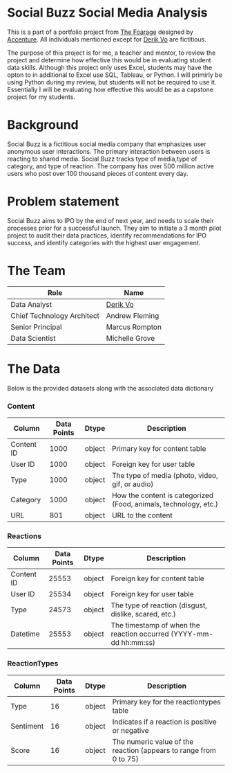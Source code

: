 # Social Buzz Social Media Analysis
This is a part of a portfolio project from [The Foarage](https://www.theforage.com/) designed by [Accenture](https://www.accenture.com/us-en). All individuals mentioned except for [Derik Vo](https://www.linkedin.com/in/derik-vo/) are fictitious.

The purpose of this project is for me, a teacher and mentor, to review the project and determine how effective this would be in evaluating student data skills. Although this project only uses Excel, students may have the opton to in additional to Excel use SQL, Tableau, or Python. I will primirly be using Python during my review, but students will not be required to use it. Essentially I will be evaluating how effective this would be as a capstone project for my students.
# Background

Social Buzz is a fictitious social media company that emphasizes user anonymous user interactions. The primary interaction between users is reacting to shared media. Social Buzz tracks type of media,type of category, and type of reaction. The company has over 500 million active users who post over 100 thousand pieces of content every day.


# Problem statement

Social Buzz aims to IPO by the end of next year, and needs to scale their processes prior for a successful launch. They aim to initiate a 3 month pilot project to audit their data practices, identify recommendations for IPO success, and identify categories with the highest user engagement.

# The Team
|Role|Name|
|------|--------|
|Data Analyst| [Derik Vo](https://www.linkedin.com/in/derik-vo/)|
|Chief Technology Architect|Andrew Fleming|
|Senior Principal|Marcus Rompton|
|Data Scientist|Michelle Grove|

# The Data

Below is the provided datasets along with the associated data dictionary

### Content

|Column|Data Points| Dtype | Description |
|------|--------|---------|--------------|
|Content ID|1000|object| Primary key for content table|
|User ID|1000|object|Foreign key for user table|
|Type|1000|object|The type of media (photo, video, gif, or audio) |
|Category|1000|object|How the content is categorized (Food, animals, technology, etc.)|
|URL|801|object|URL to the content|
### Reactions

|Column|Data Points| Dtype | Description |
|------|--------|---------|--------------|
|Content ID|25553|object|Foreign key for content table|
|User ID|25534|object|Foreign key for user table|
|Type|24573|object|The type of reaction (disgust, dislike, scared, etc.)|
|Datetime|25553|object|The timestamp of when the reaction occurred (YYYY-mm-dd hh:mm:ss)|

### ReactionTypes

|Column|Data Points| Dtype | Description |
|------|--------|---------|--------------|
|Type|16|object|Primary key for the reactiontypes table|
|Sentiment|16|object|Indicates if a reaction is positive or negative|
|Score|16|object| The numeric value of the reaction (appears to range from 0 to 75) |
